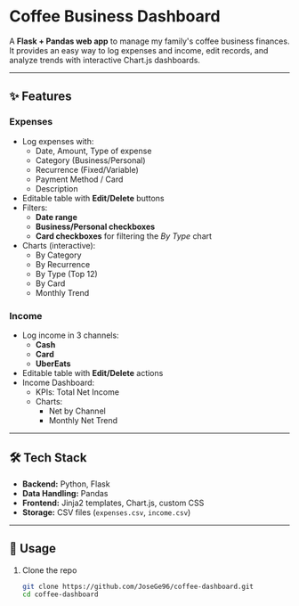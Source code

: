 # Coffee Business Dashboard

A **Flask + Pandas web app** to manage my family's coffee business finances.  
It provides an easy way to log expenses and income, edit records, and analyze trends with interactive Chart.js dashboards.

---

## ✨ Features

### Expenses
- Log expenses with:
  - Date, Amount, Type of expense
  - Category (Business/Personal)
  - Recurrence (Fixed/Variable)
  - Payment Method / Card
  - Description
- Editable table with **Edit/Delete** buttons
- Filters:
  - **Date range**
  - **Business/Personal checkboxes**
  - **Card checkboxes** for filtering the *By Type* chart
- Charts (interactive):
  - By Category
  - By Recurrence
  - By Type (Top 12)
  - By Card
  - Monthly Trend

### Income
- Log income in 3 channels:
  - **Cash**
  - **Card**
  - **UberEats**
- Editable table with **Edit/Delete** actions
- Income Dashboard:
  - KPIs: Total Net Income
  - Charts:
    - Net by Channel
    - Monthly Net Trend

---

## 🛠 Tech Stack
- **Backend:** Python, Flask
- **Data Handling:** Pandas
- **Frontend:** Jinja2 templates, Chart.js, custom CSS
- **Storage:** CSV files (`expenses.csv`, `income.csv`)

---

## 🚀 Usage
1. Clone the repo  
   ```bash
   git clone https://github.com/JoseGe96/coffee-dashboard.git
   cd coffee-dashboard
